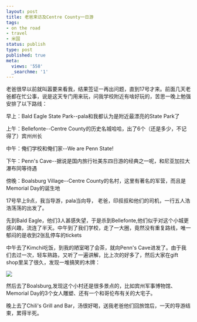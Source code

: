 ```yaml
---
layout: post
title: 老爸来访及Centre County一日游
tags:
- on the road
- travel
- 米国
status: publish
type: post
published: true
meta:
  views: '558'
  _searchme: '1'
---
```

老爸很早以前就叫嚣要来看我，结果签证一再出问题，直到17号才来。前面几天老爸都在忙公事，说是这天专门用来玩，问我学校附近有啥好玩的，苦思一晚上勉强安排了以下路线：

早上：Bald Eagle State Park--pala和我都认为是附近最漂亮的State Park了

上午：Bellefonte--Centre County的历史名城哈哈，出了6个（还是多少，不记得了）宾州州长

中午：俺们学校和俺们家--We are Penn State!

下午：Penn's Cave--据说是国内旅行社美东四日游的经典之一呢，和尼亚加拉大瀑布同等待遇

傍晚：Boalsburg Village--Centre County的名村，这里有著名的军营，而且是Memorial Day的诞生地

17号早上9点，我当导游，pala当向导， 老爸，印叔叔和他们的司机，一行五人浩浩荡荡的出发了。

先到Bald Eagle，他们3人甚感失望，于是杀到Bellefonte,他们似乎对这个小城更感兴趣，流连了半天。中午到了我们学校，走了一大圈，竟然没有重复路线，唯一郁闷的是收到2张乱停车的tickets

中午去了Kimchi吃饭，到我的陋室喝了会茶，就向Penn's Cave进发了。由于我们去过一次，轻车熟路，又听了一遍讲解，比上次的好多了，然后大家在gift shop里呆了很久，发现一堆搞笑的木牌：

![](https://dl.dropboxusercontent.com/u/308058/blogimages/2010/07/img_0101.jpg)

然后去了Boalsburg,发现这个小村还是很多景点的，比如宾州军事博物馆、Memorial Day的3个女人雕塑、还有一个和哥伦布有关的大宅子。

晚上去了Chili's Grill and Bar，汤很好喝，送我老爸他们回旅馆后，一天的导游结束，累得半死。
